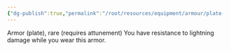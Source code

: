 ```yaml
---
{"dg-publish":true,"permalink":"/root/resources/equipment/armour/plate-armor-of-lightning-resistance/","title":"Plate Armor of Lightning Resistance"}
---
```


Armor (plate), rare (requires attunement)
You have resistance to lightning damage while you wear this armor.